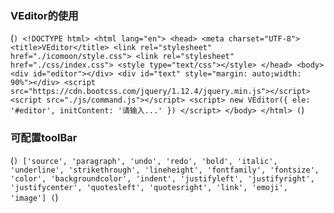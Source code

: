 ### VEditor的使用
(```)
    <!DOCTYPE html>
    <html lang="en">
    <head>
        <meta charset="UTF-8">
        <title>VEditor</title>
        <link rel="stylesheet" href="./icomoon/style.css">
        <link rel="stylesheet" href="./css/index.css">
        <style type="text/css"></style>
    </head>
    <body>
    <div id="editor"></div>
    <div id="text" style="margin: auto;width: 90%"></div>
    <script src="https://cdn.bootcss.com/jquery/1.12.4/jquery.min.js"></script>
    <script src="./js/command.js"></script>
    <script>
        new VEditor({
            ele: '#editor',
            initContent: '请输入...'
        })
    </script>
    </body>
    </html>
(```)
### 可配置toolBar
(```)
 ['source', 'paragraph', 'undo', 'redo', 'bold', 'italic', 'underline', 'strikethrough', 'lineheight', 'fontfamily', 'fontsize', 'color', 'backgroundcolor', 'indent', 'justifyleft', 'justifyright', 'justifycenter', 'quotesleft', 'quotesright', 'link', 'emoji', 'image']
(```)
